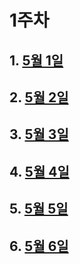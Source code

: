 # 1주차   

## 1. [5월 1일](https://github.com/22000546/2021OSSL_TeamProject/wiki/5%EC%9B%94-1%EC%9D%BC)


## 2. [5월 2일](https://github.com/22000546/2021OSSL_TeamProject/wiki/5%EC%9B%94-2%EC%9D%BC)   

## 3. [5월 3일](https://github.com/22000546/2021OSSL_TeamProject/wiki/5%EC%9B%94-3%EC%9D%BC)   

## 4. [5월 4일](https://github.com/22000546/2021OSSL_TeamProject/wiki/5%EC%9B%94-4%EC%9D%BC)

## 5. [5월 5일](https://github.com/22000546/2021OSSL_TeamProject/wiki/5%EC%9B%94-5%EC%9D%BC)

## 6. [5월 6일](https://github.com/22000546/2021OSSL_TeamProject/wiki/5%EC%9B%94-6%EC%9D%BC)
